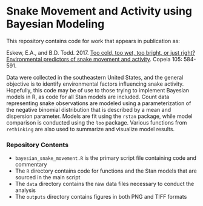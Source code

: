 # Snake Movement and Activity using Bayesian Modeling

This repository contains code for work that appears in publication as:

Eskew, E.A., and B.D. Todd. 2017. [Too cold, too wet, too bright, or just right? Environmental predictors of snake movement and activity](https://doi.org/10.1643/CH-16-513). Copeia 105: 584-591.

Data were collected in the southeastern United States, and the general objective is to identify environmental factors influencing snake activity. Hopefully, this code may be of use to those trying to implement Bayesian models in R, as code for all Stan models are included. Count data representing snake observations are modeled using a parameterization of the negative binomial distribution that is described by a mean and dispersion parameter. Models are fit using the `rstan` package, while model comparison is conducted using the `loo` package. Various functions from `rethinking` are also used to summarize and visualize model results.
 

### Repository Contents

- `bayesian_snake_movement.R` is the primary script file containing code and commentary
- The `R` directory contains code for functions and the Stan models that are sourced in the main script
- The `data` directory contains the raw data files necessary to conduct the analysis
- The `outputs` directory contains figures in both PNG and TIFF formats
